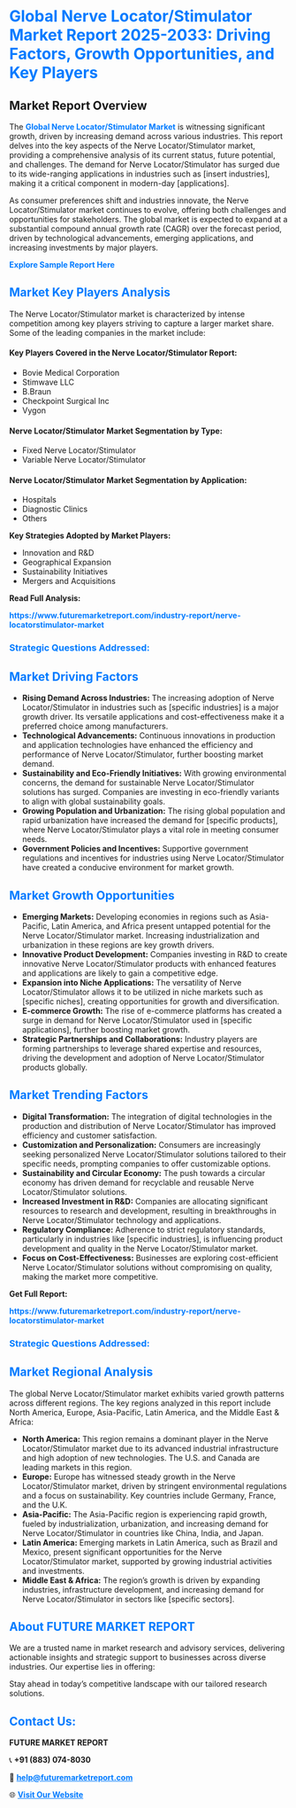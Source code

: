 <h1 style="color: #007BFF;">Global Nerve Locator/Stimulator Market Report 2025-2033: Driving Factors, Growth Opportunities, and Key Players</h1>

<section id="overview">
<h2>Market Report Overview</h2>
<p>The <a href="https://www.futuremarketreport.com/industry-report/nerve-locatorstimulator-market" style="color: #007BFF; text-decoration: none;"><strong>Global Nerve Locator/Stimulator Market</strong></a> is witnessing significant growth, driven by increasing demand across various industries. This report delves into the key aspects of the Nerve Locator/Stimulator market, providing a comprehensive analysis of its current status, future potential, and challenges. The demand for Nerve Locator/Stimulator has surged due to its wide-ranging applications in industries such as [insert industries], making it a critical component in modern-day [applications].</p>
<p>As consumer preferences shift and industries innovate, the Nerve Locator/Stimulator market continues to evolve, offering both challenges and opportunities for stakeholders. The global market is expected to expand at a substantial compound annual growth rate (CAGR) over the forecast period, driven by technological advancements, emerging applications, and increasing investments by major players.</p>
</section>

<section id="overview">
<p><a href="https://www.futuremarketreport.com/request-sample/reportId=64701" style="color: #007BFF; text-decoration: none;"><strong>Explore Sample Report Here</strong></a></p>
</section>

<section id="key-players">
<h2 style="color: #007BFF;">Market Key Players Analysis</h2>
<p>The Nerve Locator/Stimulator market is characterized by intense competition among key players striving to capture a larger market share. Some of the leading companies in the market include:</p>
<h4>Key Players Covered in the Nerve Locator/Stimulator Report:</h4>
<ul><li>Bovie Medical Corporation</li><li>Stimwave LLC</li><li>B.Braun</li><li>Checkpoint Surgical Inc</li><li>Vygon</li></ul>
<h4>Nerve Locator/Stimulator Market Segmentation by Type:</h4>
<ul><li>Fixed Nerve Locator/Stimulator</li><li>Variable Nerve Locator/Stimulator</li></ul>

<h4>Nerve Locator/Stimulator Market Segmentation by Application:</h4>
<ul><li>Hospitals</li><li>Diagnostic Clinics</li><li>Others</li></ul>
<p><strong>Key Strategies Adopted by Market Players:</strong></p>
<ul>
<li>Innovation and R&D</li>
<li>Geographical Expansion</li>
<li>Sustainability Initiatives</li>
<li>Mergers and Acquisitions</li>
</ul>
</section>

<section>
<p><strong>Read Full Analysis: </strong></p><a href="https://www.futuremarketreport.com/industry-report/nerve-locatorstimulator-market" style="color: #007BFF; text-decoration: none;"><strong>https://www.futuremarketreport.com/industry-report/nerve-locatorstimulator-market</strong></a>
<h3 style="color: #007BFF;">Strategic Questions Addressed:</h3>
</section>

<section id="driving-factors">
<h2 style="color: #007BFF;">Market Driving Factors</h2>
<ul>
<li><strong>Rising Demand Across Industries:</strong> The increasing adoption of Nerve Locator/Stimulator in industries such as [specific industries] is a major growth driver. Its versatile applications and cost-effectiveness make it a preferred choice among manufacturers.</li>
<li><strong>Technological Advancements:</strong> Continuous innovations in production and application technologies have enhanced the efficiency and performance of Nerve Locator/Stimulator, further boosting market demand.</li>
<li><strong>Sustainability and Eco-Friendly Initiatives:</strong> With growing environmental concerns, the demand for sustainable Nerve Locator/Stimulator solutions has surged. Companies are investing in eco-friendly variants to align with global sustainability goals.</li>
<li><strong>Growing Population and Urbanization:</strong> The rising global population and rapid urbanization have increased the demand for [specific products], where Nerve Locator/Stimulator plays a vital role in meeting consumer needs.</li>
<li><strong>Government Policies and Incentives:</strong> Supportive government regulations and incentives for industries using Nerve Locator/Stimulator have created a conducive environment for market growth.</li>
</ul>
</section>

<section id="growth-opportunities">
<h2 style="color: #007BFF;">Market Growth Opportunities</h2>
<ul>
<li><strong>Emerging Markets:</strong> Developing economies in regions such as Asia-Pacific, Latin America, and Africa present untapped potential for the Nerve Locator/Stimulator market. Increasing industrialization and urbanization in these regions are key growth drivers.</li>
<li><strong>Innovative Product Development:</strong> Companies investing in R&D to create innovative Nerve Locator/Stimulator products with enhanced features and applications are likely to gain a competitive edge.</li>
<li><strong>Expansion into Niche Applications:</strong> The versatility of Nerve Locator/Stimulator allows it to be utilized in niche markets such as [specific niches], creating opportunities for growth and diversification.</li>
<li><strong>E-commerce Growth:</strong> The rise of e-commerce platforms has created a surge in demand for Nerve Locator/Stimulator used in [specific applications], further boosting market growth.</li>
<li><strong>Strategic Partnerships and Collaborations:</strong> Industry players are forming partnerships to leverage shared expertise and resources, driving the development and adoption of Nerve Locator/Stimulator products globally.</li>
</ul>
</section>

<section id="trending-factors">
<h2 style="color: #007BFF;">Market Trending Factors</h2>
<ul>
<li><strong>Digital Transformation:</strong> The integration of digital technologies in the production and distribution of Nerve Locator/Stimulator has improved efficiency and customer satisfaction.</li>
<li><strong>Customization and Personalization:</strong> Consumers are increasingly seeking personalized Nerve Locator/Stimulator solutions tailored to their specific needs, prompting companies to offer customizable options.</li>
<li><strong>Sustainability and Circular Economy:</strong> The push towards a circular economy has driven demand for recyclable and reusable Nerve Locator/Stimulator solutions.</li>
<li><strong>Increased Investment in R&D:</strong> Companies are allocating significant resources to research and development, resulting in breakthroughs in Nerve Locator/Stimulator technology and applications.</li>
<li><strong>Regulatory Compliance:</strong> Adherence to strict regulatory standards, particularly in industries like [specific industries], is influencing product development and quality in the Nerve Locator/Stimulator market.</li>
<li><strong>Focus on Cost-Effectiveness:</strong> Businesses are exploring cost-efficient Nerve Locator/Stimulator solutions without compromising on quality, making the market more competitive.</li>
</ul>
</section>

<section>
<p><strong>Get Full Report: </strong></p><a href="https://www.futuremarketreport.com/industry-report/nerve-locatorstimulator-market" style="color: #007BFF; text-decoration: none;"><strong>https://www.futuremarketreport.com/industry-report/nerve-locatorstimulator-market</strong></a>
<h3 style="color: #007BFF;">Strategic Questions Addressed:</h3>
</section>


<section id="regional-analysis">
<h2 style="color: #007BFF;">Market Regional Analysis</h2>
<p>The global Nerve Locator/Stimulator market exhibits varied growth patterns across different regions. The key regions analyzed in this report include North America, Europe, Asia-Pacific, Latin America, and the Middle East & Africa:</p>
<ul>
<li><strong>North America:</strong> This region remains a dominant player in the Nerve Locator/Stimulator market due to its advanced industrial infrastructure and high adoption of new technologies. The U.S. and Canada are leading markets in this region.</li>
<li><strong>Europe:</strong> Europe has witnessed steady growth in the Nerve Locator/Stimulator market, driven by stringent environmental regulations and a focus on sustainability. Key countries include Germany, France, and the U.K.</li>
<li><strong>Asia-Pacific:</strong> The Asia-Pacific region is experiencing rapid growth, fueled by industrialization, urbanization, and increasing demand for Nerve Locator/Stimulator in countries like China, India, and Japan.</li>
<li><strong>Latin America:</strong> Emerging markets in Latin America, such as Brazil and Mexico, present significant opportunities for the Nerve Locator/Stimulator market, supported by growing industrial activities and investments.</li>
<li><strong>Middle East & Africa:</strong> The region’s growth is driven by expanding industries, infrastructure development, and increasing demand for Nerve Locator/Stimulator in sectors like [specific sectors].</li>
</ul>
</section>

<footer>
<h2 style="color: #007BFF;">About FUTURE MARKET REPORT</h2>
<p>We are a trusted name in market research and advisory services, delivering actionable insights and strategic support to businesses across diverse industries. Our expertise lies in offering:</p>

<p>Stay ahead in today’s competitive landscape with our tailored research solutions.</p>

<h2 style="color: #007BFF;">Contact Us:</h2>
<p><strong>FUTURE MARKET REPORT</strong></p>
<p>📞 <strong>+91 (883) 074-8030</strong></p>
<p>📧 <strong><a href="mailto:help@futuremarketreport.com" style="color: #007BFF;">help@futuremarketreport.com</a></strong></p>
<p>🌐 <strong><a href="https://www.futuremarketreport.com/" style="color: #007BFF;">Visit Our Website</a></strong></p>
</footer>